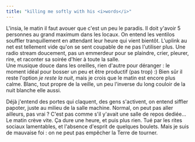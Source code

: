 ```yaml
---
title: "killing me softly with his <i>words</i>"
---
```


L'insia, le matin il faut avouer que c'est un peu le paradis. Il doit y'avoir
5 personnes au grand maximum dans les locaux. On entend les ventilos souffler
tranquillement en attendant leur heure qui vient bientôt. L'uplink au net est
tellement vide qu'on se sent coupable de ne pas l'utiliser plus. Une radio
stream doucement, pas un emmerdeur pour se plaindre, crier, pleurer, rire, et
raconter sa soirée d'hier à toute la salle.  
Une musique douce dans les oreilles, rien d'autre pour déranger : le moment
idéal pour bosser un peu et être productif (pas trop) :) Bien sûr il reste
l'option _je reste la nuit_, mais je crois que le matin est encore plus calme.
Blanc, tout propre de la veille, un peu l'inverse du long couloir de la nuit
blanche elle aussi.

Déjà j'entend des portes qui claquent, des gens s'activent, on entend siffler
papoter, juste au milieu de la salle machine. Normal, on peut pas aller
ailleurs, pas vrai ? C'est pas comme s'il y'avait une salle de repos dediée...
Le matin crève vite. Ça dure une heure, et puis plus rien. Tué par les rites
sociaux lamentables, et l'absence d'esprit de quelques boulets. Mais je suis
de mauvaise foi : on ne peut pas empêcher la Terre de tourner.

